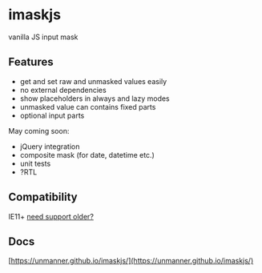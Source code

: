 # imaskjs
vanilla JS input mask

## Features
* get and set raw and unmasked values easily
* no external dependencies
* show placeholders in always and lazy modes
* unmasked value can contains fixed parts
* optional input parts

May coming soon:

* jQuery integration
* composite mask (for date, datetime etc.)
* unit tests
* ?RTL

## Compatibility
IE11+ [need support older?](https://unmanner.github.io/imaskjs/#under-the-hood)

## Docs
[https://unmanner.github.io/imaskjs/](https://unmanner.github.io/imaskjs/)

